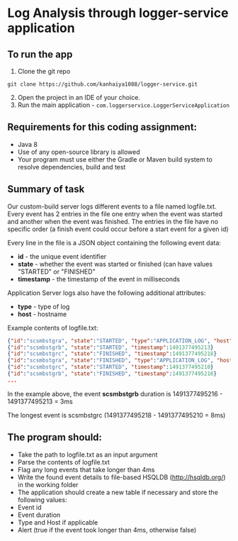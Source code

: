 # Log Analysis through logger-service application

## To run the app

1. Clone the git repo

```shell
git clone https://github.com/kanhaiya1088/logger-service.git
```
2. Open the project in an IDE of your choice.
3. Run the main application - `com.loggerservice.LoggerServiceApplication`


## Requirements for this coding assignment:

- Java 8
- Use of any open-source library is allowed
- Your program must use either the Gradle or Maven build system to resolve dependencies, build and test

## Summary of task

Our custom-build server logs different events to a file named logfile.txt. Every event has 2 entries in the file one entry when the event was started and another when the event was finished. The entries in the file have no specific order (a finish event could occur before a start event for a given id)

Every line in the file is a JSON object containing the following event data:

  - **id** - the unique event identifier
  - **state** - whether the event was started or finished (can have values "STARTED" or "FINISHED"
  - **timestamp** - the timestamp of the event in milliseconds

Application Server logs also have the following additional attributes:
  - **type** - type of log
  - **host** - hostname
  
Example contents of logfile.txt:
```json
{"id":"scsmbstgra", "state":"STARTED", "type":"APPLICATION_LOG", "host":"12345", "timestamp":1491377495212}
{"id":"scsmbstgrb", "state":"STARTED", "timestamp":1491377495213}
{"id":"scsmbstgrc", "state":"FINISHED", "timestamp":1491377495218}
{"id":"scsmbstgra", "state":"FINISHED", "type":"APPLICATION_LOG", "host":"12345", "timestamp":1491377495217}
{"id":"scsmbstgrc", "state":"STARTED", "timestamp":1491377495210}
{"id":"scsmbstgrb", "state":"FINISHED", "timestamp":1491377495216}
...
```

In the example above, the event **scsmbstgrb** duration is 1491377495216 - 1491377495213 = 3ms

The longest event is scsmbstgrc (1491377495218 - 1491377495210 = 8ms)
  
## The program should:
  - Take the path to logfile.txt as an input argument
  - Parse the contents of logfile.txt
  - Flag any long events that take longer than 4ms
  - Write the found event details to file-based HSQLDB (http://hsqldb.org/) in the working folder
  - The application should create a new table if necessary and store the following values:
  - Event id
  - Event duration
  - Type and Host if applicable
  - Alert (true if the event took longer than 4ms, otherwise false)
